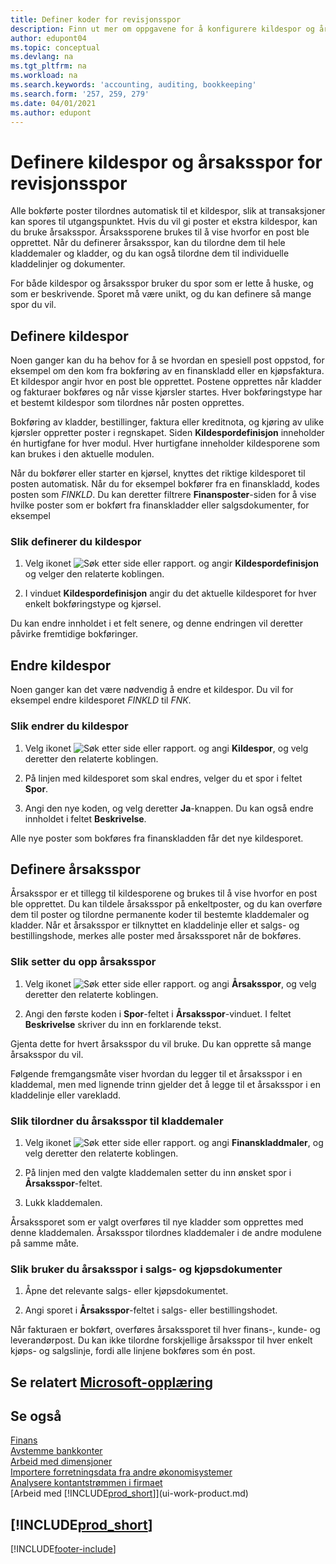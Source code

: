 ```yaml
---
title: Definer koder for revisjonsspor
description: Finn ut mer om oppgavene for å konfigurere kildespor og årsaksspor som du kan bruke til å spore revisjonsspor.
author: edupont04
ms.topic: conceptual
ms.devlang: na
ms.tgt_pltfrm: na
ms.workload: na
ms.search.keywords: 'accounting, auditing, bookkeeping'
ms.search.form: '257, 259, 279'
ms.date: 04/01/2021
ms.author: edupont
---
```

# <a name="setting-up-source-codes-and-reason-codes-for-audit-trails"></a>Definere kildespor og årsaksspor for revisjonsspor

Alle bokførte poster tilordnes automatisk til et kildespor, slik at transaksjoner kan spores til utgangspunktet. Hvis du vil gi poster et ekstra kildespor, kan du bruke årsaksspor. Årsakssporene brukes til å vise hvorfor en post ble opprettet. Når du definerer årsaksspor, kan du tilordne dem til hele kladdemaler og kladder, og du kan også tilordne dem til individuelle kladdelinjer og dokumenter.  

For både kildespor og årsaksspor bruker du spor som er lette å huske, og som er beskrivende. Sporet må være unikt, og du kan definere så mange spor du vil.

## <a name="define-source-codes"></a>Definere kildespor

Noen ganger kan du ha behov for å se hvordan en spesiell post oppstod, for eksempel om den kom fra bokføring av en finanskladd eller en kjøpsfaktura. Et kildespor angir hvor en post ble opprettet. Postene opprettes når kladder og fakturaer bokføres og når visse kjørsler startes. Hver bokføringstype har et bestemt kildespor som tilordnes når posten opprettes.  

Bokføring av kladder, bestillinger, faktura eller kreditnota, og kjøring av ulike kjørsler oppretter poster i regnskapet. Siden **Kildespordefinisjon** inneholder én hurtigfane for hver modul. Hver hurtigfane inneholder kildesporene som kan brukes i den aktuelle modulen.

Når du bokfører eller starter en kjørsel, knyttes det riktige kildesporet til posten automatisk. Når du for eksempel bokfører fra en finanskladd, kodes posten som *FINKLD*. Du kan deretter filtrere **Finansposter**-siden for å vise hvilke poster som er bokført fra finanskladder eller salgsdokumenter, for eksempel

### <a name="to-define-source-codes"></a>Slik definerer du kildespor

1. Velg ikonet ![Søk etter side eller rapport.](media/ui-search/search_small.png "Ikonet Søk etter side eller rapport") og angir **Kildespordefinisjon** og velger den relaterte koblingen.  

2. I vinduet **Kildespordefinisjon** angir du det aktuelle kildesporet for hver enkelt bokføringstype og kjørsel.  

Du kan endre innholdet i et felt senere, og denne endringen vil deretter påvirke fremtidige bokføringer.

## <a name="change-source-codes"></a>Endre kildespor

Noen ganger kan det være nødvendig å endre et kildespor. Du vil for eksempel endre kildesporet *FINKLD* til *FNK*.

### <a name="to-change-source-codes"></a>Slik endrer du kildespor

1. Velg ikonet ![Søk etter side eller rapport.](media/ui-search/search_small.png "Ikonet Søk etter side eller rapport") og angi **Kildespor**, og velg deretter den relaterte koblingen.

2. På linjen med kildesporet som skal endres, velger du et spor i feltet **Spor**.

3. Angi den nye koden, og velg deretter **Ja**-knappen. Du kan også endre innholdet i feltet **Beskrivelse**.

Alle nye poster som bokføres fra finanskladden får det nye kildesporet.

## <a name="define-reason-codes"></a>Definere årsaksspor

Årsaksspor er et tillegg til kildesporene og brukes til å vise hvorfor en post ble opprettet. Du kan tildele årsaksspor på enkeltposter, og du kan overføre dem til poster og tilordne permanente koder til bestemte kladdemaler og kladder. Når et årsaksspor er tilknyttet en kladdelinje eller et salgs- og bestillingshode, merkes alle poster med årsakssporet når de bokføres.  

### <a name="to-set-up-reason-codes"></a>Slik setter du opp årsaksspor

1. Velg ikonet ![Søk etter side eller rapport.](media/ui-search/search_small.png "Ikonet Søk etter side eller rapport")  og angi **Årsaksspor**, og velg deretter den relaterte koblingen.

2. Angi den første koden i **Spor**-feltet i **Årsaksspor**-vinduet. I feltet **Beskrivelse** skriver du inn en forklarende tekst.

Gjenta dette for hvert årsaksspor du vil bruke. Du kan opprette så mange årsaksspor du vil.

Følgende fremgangsmåte viser hvordan du legger til et årsaksspor i en kladdemal, men med lignende trinn gjelder det å legge til et årsaksspor i en kladdelinje eller varekladd.  

### <a name="to-assign-reason-codes-to-journal-templates"></a>Slik tilordner du årsaksspor til kladdemaler

1. Velg ikonet ![Søk etter side eller rapport.](media/ui-search/search_small.png "Ikonet Søk etter side eller rapport")  og angi **Finanskladdmaler**, og velg deretter den relaterte koblingen.

2. På linjen med den valgte kladdemalen setter du inn ønsket spor i **Årsaksspor**-feltet.

3. Lukk kladdemalen.

Årsakssporet som er valgt overføres til nye kladder som opprettes med denne kladdemalen. Årsaksspor tilordnes kladdemaler i de andre modulene på samme måte.

### <a name="to-use-reason-codes-on-sales-and-purchase-documents"></a>Slik bruker du årsaksspor i salgs- og kjøpsdokumenter

1. Åpne det relevante salgs- eller kjøpsdokumentet.

2. Angi sporet i **Årsaksspor**-feltet i salgs- eller bestillingshodet.

Når fakturaen er bokført, overføres årsakssporet til hver finans-, kunde- og leverandørpost. Du kan ikke tilordne forskjellige årsaksspor til hver enkelt kjøps- og salgslinje, fordi alle linjene bokføres som én post.

## <a name="see-related-microsoft-training"></a>Se relatert [Microsoft-opplæring](/training/paths/set-up-financial-management-dynamics-365-business-central/)

## <a name="see-also"></a>Se også

[Finans](finance.md)  
[Avstemme bankkonter](bank-manage-bank-accounts.md)  
[Arbeid med dimensjoner](finance-dimensions.md)  
[Importere forretningsdata fra andre økonomisystemer](across-import-data-configuration-packages.md)  
[Analysere kontantstrømmen i firmaet](finance-analyze-cash-flow.md)  
[Arbeid med [!INCLUDE[prod_short](includes/prod_short.md)]](ui-work-product.md)  

## [!INCLUDE[prod_short](includes/free_trial_md.md)]


[!INCLUDE[footer-include](includes/footer-banner.md)]
